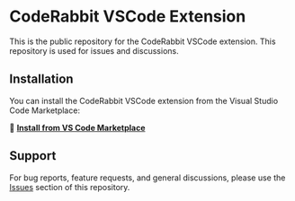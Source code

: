 # CodeRabbit VSCode Extension

This is the public repository for the CodeRabbit VSCode extension. This repository is used for issues and discussions.

## Installation

You can install the CodeRabbit VSCode extension from the Visual Studio Code Marketplace:

🔗 **[Install from VS Code Marketplace](https://marketplace.visualstudio.com/items?itemName=CodeRabbit.coderabbit-vscode)**

## Support

For bug reports, feature requests, and general discussions, please use the [Issues](https://github.com/coderabbitai/vscode-extension/issues) section of this repository.
